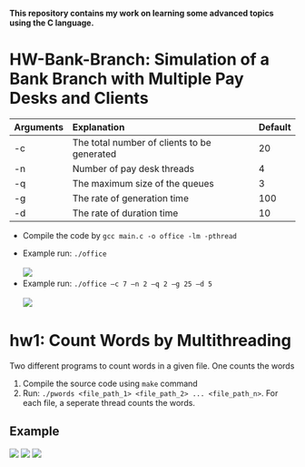 **This repository contains my work on learning some advanced topics using the C language.**


# HW-Bank-Branch: Simulation of a Bank Branch with Multiple Pay Desks and Clients
| Arguments | Explanation | Default |
| --------- | :-----| :-----|
| -c |  The total number of clients to be generated   | 20  |
| -n |  Number of pay desk threads                    | 4   |
| -q |  The maximum size of the queues                | 3   |
| -g |  The rate of generation time                   | 100 |
| -d |  The rate of duration time                     | 10  |

+  Compile the code by `gcc main.c -o office -lm -pthread`
  *  Example run: `./office` <br /> <br />
     ![](https://github.com/aktastunahan/c-works/blob/main/HW-Bank-Branch/bank_branch_1.PNG)
  *  Example run: `./office –c 7 –n 2 –q 2 –g 25 –d 5` <br /> <br />
     ![](https://github.com/aktastunahan/c-works/blob/main/HW-Bank-Branch/bank_branch_2.PNG)

# hw1: Count Words by Multithreading
Two different programs to count words in a given file. One counts the words
1.  Compile the source code using `make` command
2.  Run: `./pwords <file_path_1> <file_path_2> ... <file_path_n>`. For each file, a seperate thread counts the words.
## Example
![](https://github.com/aktastunahan/c-works/blob/main/hw1/img1.PNG)
![](https://github.com/aktastunahan/c-works/blob/main/hw1/img2.PNG)
![](https://github.com/aktastunahan/c-works/blob/main/hw1/img3.PNG)
